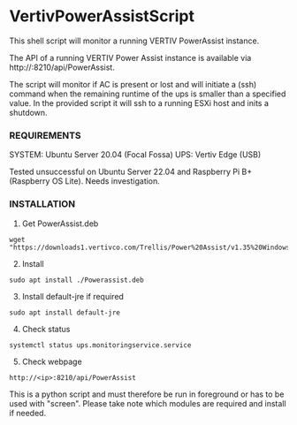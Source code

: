 # VertivPowerAssistScript
This shell script will monitor a running VERTIV PowerAssist instance.

The API of a running VERTIV Power Assist instance is available via http://<IP>:8210/api/PowerAssist.
  
The script will monitor if AC is present or lost and will initiate a (ssh) command when the remaining runtime of the ups is smaller than a specified value. In the provided script it will ssh to a running ESXi host and inits a shutdown.

### REQUIREMENTS
SYSTEM: Ubuntu Server 20.04 (Focal Fossa)
UPS: Vertiv Edge (USB)

Tested unsuccessful on Ubuntu Server 22.04 and Raspberry Pi B+ (Raspberry OS Lite). Needs investigation.

### INSTALLATION
1) Get PowerAssist.deb
```
wget "https://downloads1.vertivco.com/Trellis/Power%20Assist/v1.35%20Windows%20v1.25%20Linux%20August%202021/Power%20Assist%20Linux%201.25.zip"
```
  
2) Install
```
sudo apt install ./Powerassist.deb
```

3) Install default-jre if required
```
sudo apt install default-jre
```
  
4) Check status
```
systemctl status ups.monitoringservice.service
```
  
5) Check webpage
```
http://<ip>:8210/api/PowerAssist
```

This is a python script and must therefore be run in foreground or has to be used with "screen". Please take note which modules are required and install if needed.
